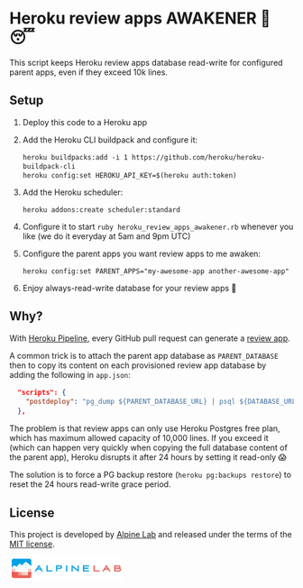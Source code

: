 # Heroku review apps AWAKENER 📢 😴

This script keeps Heroku review apps database read-write for configured parent apps, even if they exceed 10k lines.

## Setup

1. Deploy this code to a Heroku app
2. Add the Heroku CLI buildpack and configure it:

    ```shell
    heroku buildpacks:add -i 1 https://github.com/heroku/heroku-buildpack-cli
    heroku config:set HEROKU_API_KEY=$(heroku auth:token)
    ```

3. Add the Heroku scheduler:

    ```shell
    heroku addons:create scheduler:standard
    ```

4. Configure it to start `ruby heroku_review_apps_awakener.rb` whenever you like (we do it everyday at 5am and 9pm UTC)

5. Configure the parent apps you want review apps to me awaken:

    ```shell
    heroku config:set PARENT_APPS="my-awesome-app another-awesome-app"
    ```

6. Enjoy always-read-write database for your review apps :tada:

## Why?

With [Heroku Pipeline](https://devcenter.heroku.com/articles/pipelines), every GitHub pull request can generate a [review app](https://devcenter.heroku.com/articles/github-integration-review-apps).

A common trick is to attach the parent app database as `PARENT_DATABASE` then to copy its content on each provisioned review app database by adding the following in `app.json`:

```json
  "scripts": {
    "postdeploy": "pg_dump ${PARENT_DATABASE_URL} | psql ${DATABASE_URL}"
  },
```

The problem is that review apps can only use Heroku Postgres free plan, which has maximum allowed capacity of 10,000 lines. If you exceed it (which can happen very quickly when copying the full database content of the parent app), Heroku disrupts it after 24 hours by setting it read-only :scream:

The solution is to force a PG backup restore (`heroku pg:backups restore`) to reset the 24 hours read-write grace period.

## License

This project is developed by [Alpine Lab](https://www.alpine-lab.com) and released under the terms of the [MIT license](LICENSE.md).

<a href="https://www.alpine-lab.com"><img src="alpinelab-logo.png" width="40%" /></a>
